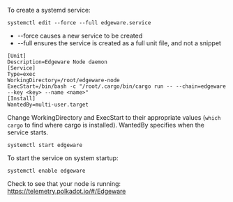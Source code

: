 To create a systemd service:
```
systemctl edit --force --full edgeware.service
```

- --force causes a new service to be created
- --full ensures the service is created as a full unit file, and not a snippet

```
[Unit]
Description=Edgeware Node daemon
[Service]
Type=exec
WorkingDirectory=/root/edgeware-node
ExecStart=/bin/bash -c "/root/.cargo/bin/cargo run -- --chain=edgeware --key <key> --name <name>"
[Install]
WantedBy=multi-user.target
```

Change WorkingDirectory and ExecStart to their appropriate values (`which cargo` to find where cargo is installed). WantedBy specifies when the service starts.

```
systemctl start edgeware
```

To start the service on system startup:
```
systemctl enable edgeware
```

Check to see that your node is running:
https://telemetry.polkadot.io/#/Edgeware
